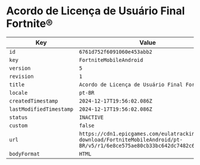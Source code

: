 # Acordo de Licença de Usuário Final Fortnite®

| Key | Value |
| --- | ----- |
| `id` | `6761d752f6091060e453abb2` |
| `key` | `FortniteMobileAndroid` |
| `version` | `5` |
| `revision` | `1` |
| `title` | `Acordo de Licença de Usuário Final Fortnite®` |
| `locale` | `pt-BR` |
| `createdTimestamp` | `2024-12-17T19:56:02.086Z` |
| `lastModifiedTimestamp` | `2024-12-17T19:56:02.086Z` |
| `status` | `INACTIVE` |
| `custom` | `false` |
| `url` | `https://cdn1.epicgames.com/eulatracking-download/FortniteMobileAndroid/pt-BR/v5/r1/6e8ce575ae80cb33bc642dc7482c61fe.pdf` |
| `bodyFormat` | `HTML` |
